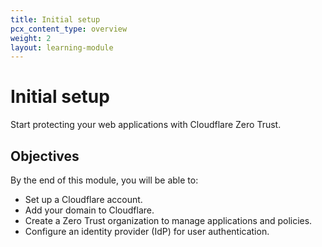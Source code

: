 ```yaml
---
title: Initial setup
pcx_content_type: overview
weight: 2
layout: learning-module
---
```


# Initial setup

Start protecting your web applications with Cloudflare Zero Trust.

## Objectives

By the end of this module, you will be able to:

- Set up a Cloudflare account.
- Add your domain to Cloudflare.
- Create a Zero Trust organization to manage applications and policies.
- Configure an identity provider (IdP) for user authentication.
